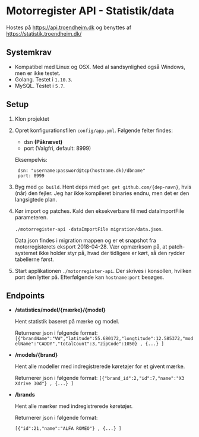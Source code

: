 # Motorregister API - Statistik/data

Hostes på https://api.troendheim.dk og benyttes af https://statistik.troendheim.dk/

## Systemkrav
- Kompatibel med Linux og OSX. Med al sandsynlighed også Windows, men er ikke testet.
- Golang. Testet i `1.10.3`.
- MySQL. Testet i `5.7`.

## Setup
1) Klon projektet
2) Opret konfigurationsfilen `config/app.yml`. Følgende felter findes:
    - dsn **(Påkrævet)**
    - port (Valgfri, default: 8999)

    Eksempelvis:
    ```
     dsn: "username:password@tcp(hostname.dk)/dbname"
     port: 8999
    ```
3) Byg med `go build`. Hent deps med `get get github.com/{dep-navn}`, hvis (når) den fejler. Jeg har ikke kompileret binaries endnu, men det er den langsigtede plan.
4) Kør import og patches. Kald den eksekverbare fil med dataImportFile parameteren. 
    
    `./motorregister-api -dataImportFile migration/data.json`.
     
     Data.json findes i migration mappen og er et snapshot fra motorregisterets eksport  2018-04-28. Vær opmærksom på, at patch-systemet ikke holder styr på, hvad der tidligere er kørt, så den rydder tabellerne først.
5) Start applikationen `./motorregister-api`. Der skrives i konsollen, hvilken port den lytter på. Efterfølgende kan `hostname:port` besøges.

## Endpoints
- **/statistics/model/{mærke}/{model}**

    Hent statistik baseret på mærke og model. 
    
    Returnerer json i følgende format:
    `[{"brandName":"VW","latitude":55.680172,"longtitude":12.585372,"modelName":"CADDY","totalCount":3,"zipCode":1050} , {...} ]` 

- **/models/{brand}**

    Hent alle modeller med indregistrerede køretøjer for et givent mærke.
    
    Returnerer json i følgende format:
    `[{"brand_id":2,"id":7,"name":"X3 Xdrive 30d"} , {...} ]`
    
- **/brands**

    Hent alle mærker med indregistrerede køretøjer.
    
    Returnerer json i følgende format:

    `[{"id":21,"name":"ALFA ROMEO"} , {...} ]`
